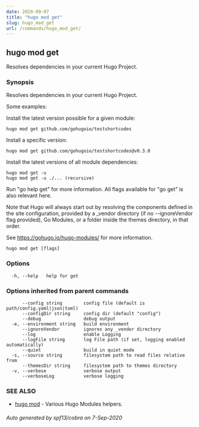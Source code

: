 ```yaml
---
date: 2020-09-07
title: "hugo mod get"
slug: hugo_mod_get
url: /commands/hugo_mod_get/
---
```

## hugo mod get

Resolves dependencies in your current Hugo Project.

### Synopsis


Resolves dependencies in your current Hugo Project.

Some examples:

Install the latest version possible for a given module:

    hugo mod get github.com/gohugoio/testshortcodes
    
Install a specific version:

    hugo mod get github.com/gohugoio/testshortcodes@v0.3.0

Install the latest versions of all module dependencies:

    hugo mod get -u
    hugo mod get -u ./... (recursive)

Run "go help get" for more information. All flags available for "go get" is also relevant here.

Note that Hugo will always start out by resolving the components defined in the site
configuration, provided by a _vendor directory (if no --ignoreVendor flag provided),
Go Modules, or a folder inside the themes directory, in that order.

See https://gohugo.io/hugo-modules/ for more information.



```
hugo mod get [flags]
```

### Options

```
  -h, --help   help for get
```

### Options inherited from parent commands

```
      --config string        config file (default is path/config.yaml|json|toml)
      --configDir string     config dir (default "config")
      --debug                debug output
  -e, --environment string   build environment
      --ignoreVendor         ignores any _vendor directory
      --log                  enable Logging
      --logFile string       log File path (if set, logging enabled automatically)
      --quiet                build in quiet mode
  -s, --source string        filesystem path to read files relative from
      --themesDir string     filesystem path to themes directory
  -v, --verbose              verbose output
      --verboseLog           verbose logging
```

### SEE ALSO

* [hugo mod](/commands/hugo_mod/)	 - Various Hugo Modules helpers.

###### Auto generated by spf13/cobra on 7-Sep-2020
